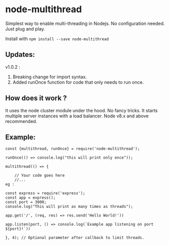 # node-multithread
Simplest way to enable multi-threading in Nodejs. No configuration needed. Just plug and play. 

Install with `npm install --save node-multithread`

## Updates:

v1.0.2 : 
1) Breaking change for import syntax.
2) Added runOnce function for code that only needs to run once.

## How does it work ?
It uses the node cluster module under the hood. No fancy tricks.
It starts multiple server instances with a load balancer.
Node v8.x and above recommended.

## Example: 
    
    const {multithread, runOnce} = require('node-multithread');

	runOnce(() => console.log("this will print only once"));

    multithread(() => {

        // Your code goes here
        //...
	eg :

	const express = require('express');
	const app = express();
	const port = 3000;
	console.log("This will print as many times as threads");

	app.get('/', (req, res) => res.send('Hello World!'))

	app.listen(port, () => console.log(`Example app listening on port ${port}!`))

    }, 4); // Optional parameter after callback to limit threads.

